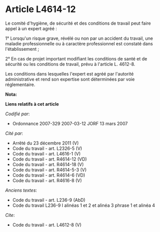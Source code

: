 # Article L4614-12

Le comité d'hygiène, de sécurité et des conditions de travail peut faire appel à un expert agréé : 

1° Lorsqu'un risque grave, révélé ou non par un accident du travail, une maladie professionnelle ou à caractère professionnel
est constaté dans l'établissement ; 

2° En cas de projet important modifiant les conditions de santé et de sécurité ou les conditions de travail, prévu à
l'article L. 4612-8. 

Les conditions dans lesquelles l'expert est agréé par l'autorité administrative et rend son expertise sont déterminées par
voie réglementaire.

**Nota:**



**Liens relatifs à cet article**

_Codifié par_:

  - Ordonnance 2007-329 2007-03-12 JORF 13 mars 2007

_Cité par_:

  - Arrêté du 23 décembre 2011 (V)
  - Code du travail - art. L2326-5 (V)
  - Code du travail - art. L4616-1 (V)
  - Code du travail - art. R4614-12 (VD)
  - Code du travail - art. R4614-18 (V)
  - Code du travail - art. R4614-5-3 (V)
  - Code du travail - art. R4614-6 (VD)
  - Code du travail - art. R4616-8 (V)

_Anciens textes_:

  - Code du travail - art. L236-9 (AbD)
  - Code du travail L236-9 I alinéas 1 et 2 et alinéa 3 phrase 1 et alinéa 4

_Cite_:

  - Code du travail - art. L4612-8 (V)
